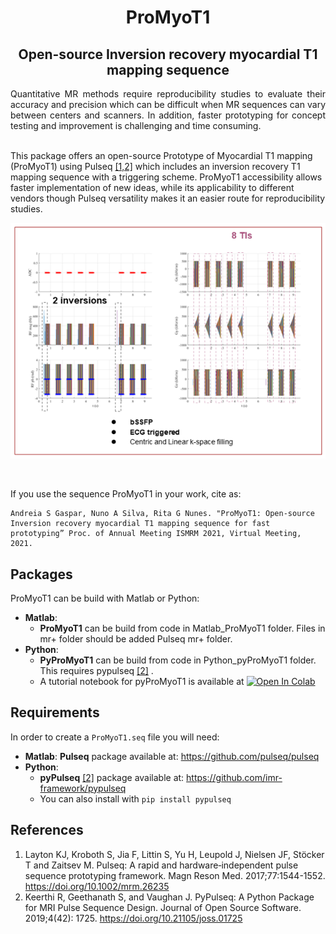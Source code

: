 #   <div align="center">  ProMyoT1 </div>
##  <div align="center"> Open-source Inversion recovery myocardial T1 mapping sequence

<div align="justify"> Quantitative MR methods require reproducibility studies to evaluate their accuracy and precision which can be difficult when MR sequences can vary between centers and scanners. In addition, faster prototyping for concept testing and improvement is challenging and time consuming.</div>

<br/>

This package offers an open-source Prototype of Myocardial T1 mapping (ProMyoT1) using Pulseq [[1,2]](#references) which includes an inversion recovery T1 mapping sequence with a triggering scheme. ProMyoT1 accessibility allows faster implementation of new ideas, while its applicability to different vendors though Pulseq versatility makes it an easier route for reproducibility studies. 


<p align="center">
<img src="ProMyoT1_arial.png"/>
</p>

<br/>

If you use the sequence ProMyoT1 in your work, cite as:

```
Andreia S Gaspar, Nuno A Silva, Rita G Nunes. "ProMyoT1: Open-source Inversion recovery myocardial T1 mapping sequence for fast prototyping” Proc. of Annual Meeting ISMRM 2021, Virtual Meeting, 2021.
```

## Packages
ProMyoT1 can be build with Matlab or Python: 
*  **Matlab**: 
	* **ProMyoT1**  can be build from code in Matlab_ProMyoT1 folder. Files in mr+ folder should be added Pulseq mr+ folder. 
* **Python**:  
	* **PyProMyoT1** can be build from code in Python_pyProMyoT1 folder. This requires pypulseq [[2]](#references) . 
	* A tutorial notebook for pyProMyoT1 is available at [![Open In Colab](https://colab.research.google.com/assets/colab-badge.svg)](https://colab.research.google.com/github/ANG13/ProMyoT1/blob/main/PyProMyoT1_Python/pyProMyoT1.ipynb)


## Requirements
In order to create a `ProMyoT1.seq` file you will need: 
*  **Matlab**:  **Pulseq** package available at: https://github.com/pulseq/pulseq
*   **Python**:  
	* **pyPulseq** [[2]](#references)  package available at: https://github.com/imr-framework/pypulseq 
	* You can also install with `pip install pypulseq`


## References
1. Layton KJ, Kroboth S, Jia F, Littin S, Yu H, Leupold J, Nielsen JF, Stöcker T and Zaitsev M. Pulseq: A rapid and hardware‐independent pulse sequence prototyping framework. Magn Reson Med. 2017;77:1544-1552. https://doi.org/10.1002/mrm.26235
2. Keerthi R, Geethanath S, and Vaughan J. PyPulseq: A Python Package for MRI Pulse Sequence Design. Journal of Open Source Software. 2019;4(42): 1725. https://doi.org/10.21105/joss.01725
